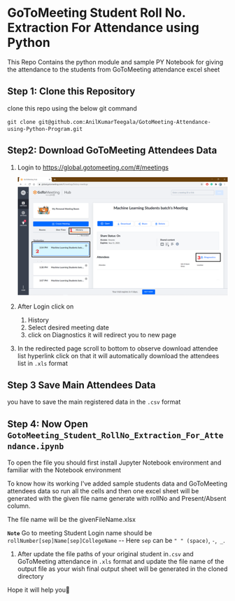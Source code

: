 # GoToMeeting Student Roll No. Extraction For Attendance using Python
This Repo Contains the python module and sample PY Notebook for giving the attendance to the students from GoToMeeting attendance excel sheet

## Step 1: Clone this Repository

clone this repo using the below git command

```git
git clone git@github.com:AnilKumarTeegala/GotoMeeting-Attendance-using-Python-Program.git
```

## Step2: Download GoToMeeting Attendees Data

1. Login to https://global.gotomeeting.com/#/meetings

   ![images/gotomeeting.png](images/gotomeeting.png)

2. After Login click on

   1. History
   2. Select desired meeting date
   3. click on Diagnostics it will redirect you to new page

3.  In the redirected page scroll to bottom to observe download attendee list hyperlink click on that it will automatically download the attendees list in `.xls` format

## Step 3 Save Main Attendees Data

you have to save the main registered data in the `.csv` format

## Step 4: Now Open `GotoMeeting_Student_RollNo_Extraction_For_Attendance.ipynb`

To open the file you should first install Jupyter Notebook environment and familiar with the Notebook environment

To know how its working I've added sample students data and GoToMeeting attendees data so run all the cells and then one excel sheet will be generated with the given file name generate with rollNo and Present/Absent column.

The file name will be the givenFileName.xlsx

**`Note`** Go to meeting Student Login name should be `rollNumber[sep]Name[sep]CollegeName` -- Here `sep` can be `" " (space)`, `-`,` _`.

1. After update the file paths of your original student in`.csv` and GoToMeeting attendance in `.xls` format and update the file name of the output file as your wish final output sheet will be generated in the cloned directory


Hope it will help you🙂
